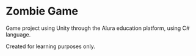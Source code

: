 # Zombie Game

Game project using Unity through the Alura education platform, using C# language. 

Created for learning purposes only.
